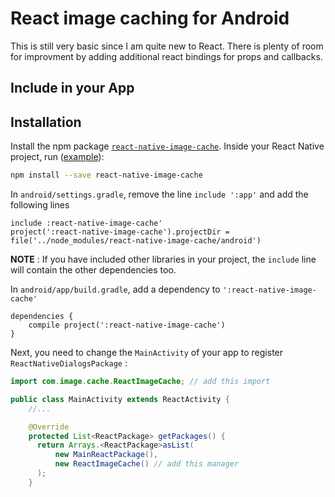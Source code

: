 # React image caching for Android

This is still very basic since I am quite new to React. There is plenty of room for improvment by adding
additional react bindings for props and callbacks.

## Include in your App


Installation
------------

Install the npm package [`react-native-image-cache`](https://www.npmjs.com/package/react-native-image-cache). Inside your React Native project, run ([example](https://github.com/Anthonyzou/react-native-image-cache/tree/master/example)):
```bash
npm install --save react-native-image-cache
```

In `android/settings.gradle`, remove the line `include ':app'` and add the following lines
```
include :react-native-image-cache'
project(':react-native-image-cache').projectDir = file('../node_modules/react-native-image-cache/android')
```
**NOTE** : If you have included other libraries in your project, the `include` line will contain the other dependencies too.

In `android/app/build.gradle`, add a dependency to `':react-native-image-cache'`
```
dependencies {
    compile project(':react-native-image-cache')
}
```

Next, you need to change the `MainActivity` of your app to register `ReactNativeDialogsPackage` :
```java
import com.image.cache.ReactImageCache; // add this import

public class MainActivity extends ReactActivity {
    //...

    @Override
    protected List<ReactPackage> getPackages() {
      return Arrays.<ReactPackage>asList(
          new MainReactPackage(),
          new ReactImageCache() // add this manager
      );
    }
```
